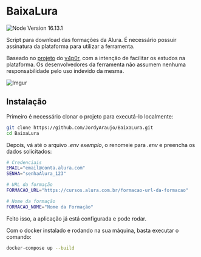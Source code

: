 # BaixaLura

![Node Version 16.13.1](https://img.shields.io/badge/node-v16.13.1-brightgreen)

Script para download das formações da Alura. É necessário possuir assinatura da plataforma para utilizar a ferramenta.

Baseado no [projeto](https://github.com/v4p0r/gengar) do [v4p0r](https://github.com/v4p0r), com a intenção de facilitar os estudos na plataforma. Os desenvolvedores da ferramenta não assumem nenhuma responsabilidade pelo uso indevido da mesma.

![Imgur](https://imgur.com/ARqIjga.png)

## Instalação

Primeiro é necessário clonar o projeto para executá-lo localmente:

```bash
git clone https://github.com/JordyAraujo/BaixaLura.git
cd BaixaLura
```

Depois, vá até o arquivo *.env exemplo*, o renomeie para *.env* e preencha os dados solicitados:

```bash
# Credenciais
EMAIL="email@conta.alura.com"
SENHA="senhaAlura_123"

# URL da formação
FORMACAO_URL="https://cursos.alura.com.br/formacao-url-da-formacao"

# Nome da formação
FORMACAO_NOME="Nome da Formação"
```

Feito isso, a aplicação já está configurada e pode rodar.

Com o docker instalado e rodando na sua máquina, basta executar o comando:

```bash
docker-compose up --build
```
